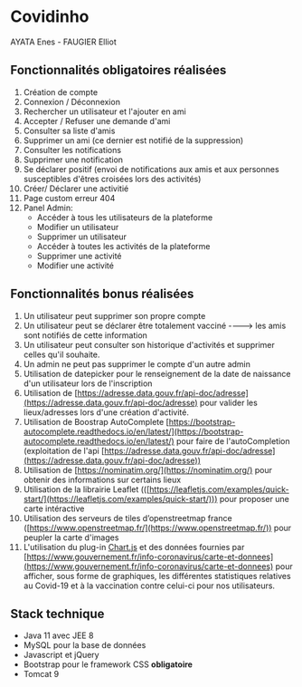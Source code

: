 # Covidinho
AYATA Enes - FAUGIER Elliot

## Fonctionnalités obligatoires réalisées
  1. Création de compte
  2. Connexion / Déconnexion
  3. Rechercher un utilisateur et l'ajouter en ami
  4. Accepter / Refuser une demande d'ami
  4. Consulter sa liste d'amis
  5. Supprimer un ami (ce dernier est notifié de la suppression)
  5. Consulter les notifications
  6. Supprimer une notification
  7. Se déclarer positif (envoi de notifications aux amis et aux personnes susceptibles d'êtres croisées lors des activités)
  8. Créer/ Déclarer une activitié
  9. Page custom erreur 404
  10. Panel Admin:
      * Accéder à tous les utilisateurs de la plateforme
      * Modifier un utilisateur
      * Supprimer un utilisateur
      * Accéder à toutes les activités de la plateforme
      * Supprimer une activité
      * Modifier une activité 

## Fonctionnalités bonus réalisées
  1. Un utilisateur peut supprimer son propre compte
  2. Un utilisateur peut se déclarer être totalement vacciné ----> les amis sont notifiés de cette information
  3. Un utilisateur peut consulter son historique d'activités et supprimer celles qu'il souhaite.
  4. Un admin ne peut pas supprimer le compte d'un autre admin
  5. Utilisation de datepicker pour le renseignement de la date de naissance d'un utilisateur lors de l'inscription
  6. Utilisation de [https://adresse.data.gouv.fr/api-doc/adresse](https://adresse.data.gouv.fr/api-doc/adresse) pour valider les lieux/adresses lors d'une
  création d'activité.
  7. Utilisation de Boostrap AutoComplete [https://bootstrap-autocomplete.readthedocs.io/en/latest/](https://bootstrap-autocomplete.readthedocs.io/en/latest/) pour faire de l'autoCompletion (exploitation de l'api [https://adresse.data.gouv.fr/api-doc/adresse](https://adresse.data.gouv.fr/api-doc/adresse))
  8. Utilisation de [https://nominatim.org/](https://nominatim.org/) pour obtenir des informations sur certains lieux
  9. Utilisation de la librairie Leaflet (([https://leafletjs.com/examples/quick-start/](https://leafletjs.com/examples/quick-start/))) pour proposer une carte intéractive
  10. Utilisation des serveurs de tiles d’openstreetmap france ([https://www.openstreetmap.fr/](https://www.openstreetmap.fr/)) pour peupler la carte d'images
  11. L'utilisation du plug-in [Chart.js](https://www.chartjs.org/) et des données fournies par [https://www.gouvernement.fr/info-coronavirus/carte-et-donnees](https://www.gouvernement.fr/info-coronavirus/carte-et-donnees)
  pour afficher, sous forme de graphiques, les différentes statistiques relatives au Covid-19 et à la vaccination contre celui-ci pour nos utilisateurs.

## Stack technique
  * Java 11 avec JEE 8
  * MySQL pour la base de données
  * Javascript et jQuery
  * Bootstrap pour le framework CSS **obligatoire**
  * Tomcat 9
  
  
